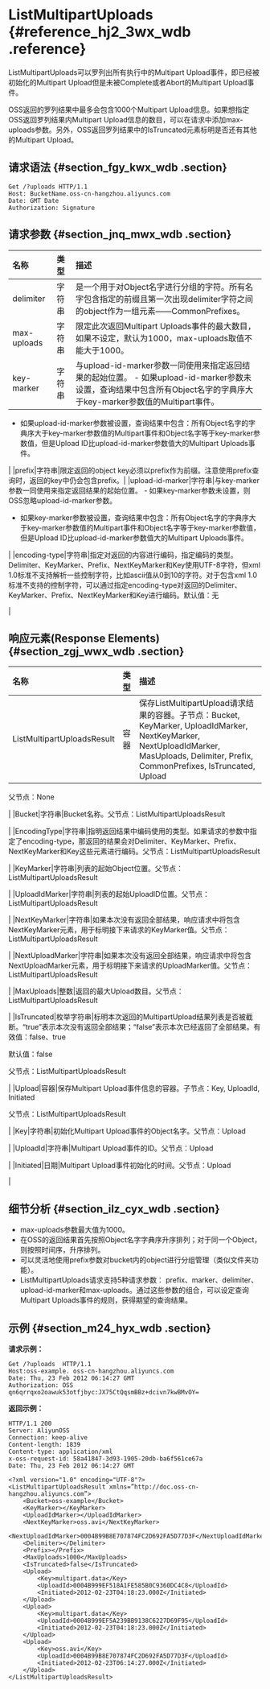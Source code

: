 # ListMultipartUploads {#reference_hj2_3wx_wdb .reference}

ListMultipartUploads可以罗列出所有执行中的Multipart Upload事件，即已经被初始化的Multipart Upload但是未被Complete或者Abort的Multipart Upload事件。

OSS返回的罗列结果中最多会包含1000个Multipart Upload信息。如果想指定OSS返回罗列结果内Multipart Upload信息的数目，可以在请求中添加max-uploads参数。另外，OSS返回罗列结果中的IsTruncated元素标明是否还有其他的Multipart Upload。

## 请求语法 {#section_fgy_kwx_wdb .section}

```
Get /?uploads HTTP/1.1
Host: BucketName.oss-cn-hangzhou.aliyuncs.com
Date: GMT Date
Authorization: Signature
```

## 请求参数 {#section_jnq_mwx_wdb .section}

|名称|类型|描述|
|:-|:-|:-|
|delimiter|字符串|是一个用于对Object名字进行分组的字符。所有名字包含指定的前缀且第一次出现delimiter字符之间的object作为一组元素——CommonPrefixes。|
|max-uploads|字符串|限定此次返回Multipart Uploads事件的最大数目，如果不设定，默认为1000，max-uploads取值不能大于1000。|
|key-marker|字符串|与upload-id-marker参数一同使用来指定返回结果的起始位置。 -   如果upload-id-marker参数未设置，查询结果中包含所有Object名字的字典序大于key-marker参数值的Multipart事件。
-   如果upload-id-marker参数被设置，查询结果中包含：所有Object名字的字典序大于key-marker参数值的Multipart事件和Object名字等于key-marker参数值，但是Upload ID比upload-id-marker参数值大的Multipart Uploads事件。

 |
|prefix|字符串|限定返回的object key必须以prefix作为前缀。注意使用prefix查询时，返回的key中仍会包含prefix。|
|upload-id-marker|字符串|与key-marker参数一同使用来指定返回结果的起始位置。 -   如果key-marker参数未设置，则OSS忽略upload-id-marker参数。
-   如果key-marker参数被设置，查询结果中包含：所有Object名字的字典序大于key-marker参数值的Multipart事件和Object名字等于key-marker参数值，但是Upload ID比upload-id-marker参数值大的Multipart Uploads事件。

|
|encoding-type|字符串|指定对返回的内容进行编码，指定编码的类型。Delimiter、KeyMarker、Prefix、NextKeyMarker和Key使用UTF-8字符，但xml 1.0标准不支持解析一些控制字符，比如ascii值从0到10的字符。对于包含xml 1.0标准不支持的控制字符，可以通过指定encoding-type对返回的Delimiter、KeyMarker、Prefix、NextKeyMarker和Key进行编码。默认值：无

|

## 响应元素\(Response Elements\) {#section_zgj_wwx_wdb .section}

|名称|类型|描述|
|:-|:-|:-|
|ListMultipartUploadsResult|容器|保存ListMultipartUpload请求结果的容器。子节点：Bucket, KeyMarker, UploadIdMarker, NextKeyMarker, NextUploadIdMarker, MasUploads, Delimiter, Prefix, CommonPrefixes, IsTruncated, Upload

父节点：None

|
|Bucket|字符串|Bucket名称。父节点：ListMultipartUploadsResult

|
|EncodingType|字符串|指明返回结果中编码使用的类型。如果请求的参数中指定了encoding-type，那返回的结果会对Delimiter、KeyMarker、Prefix、NextKeyMarker和Key这些元素进行编码。父节点：ListMultipartUploadsResult

|
|KeyMarker|字符串|列表的起始Object位置。父节点：ListMultipartUploadsResult

|
|UploadIdMarker|字符串|列表的起始UploadID位置。父节点：ListMultipartUploadsResult

|
|NextKeyMarker|字符串|如果本次没有返回全部结果，响应请求中将包含NextKeyMarker元素，用于标明接下来请求的KeyMarker值。父节点：ListMultipartUploadsResult

|
|NextUploadMarker|字符串|如果本次没有返回全部结果，响应请求中将包含NextUploadMarker元素，用于标明接下来请求的UploadMarker值。父节点：ListMultipartUploadsResult

|
|MaxUploads|整数|返回的最大Upload数目。父节点：ListMultipartUploadsResult

|
|IsTruncated|枚举字符串|标明本次返回的MultipartUpload结果列表是否被截断。“true”表示本次没有返回全部结果；“false”表示本次已经返回了全部结果。有效值：false、true 

默认值：false 

父节点：ListMultipartUploadsResult

|
|Upload|容器|保存Multipart Upload事件信息的容器。子节点：Key, UploadId, Initiated

父节点：ListMultipartUploadsResult

|
|Key|字符串|初始化Multipart Upload事件的Object名字。父节点：Upload

|
|UploadId|字符串|Multipart Upload事件的ID。父节点：Upload

|
|Initiated|日期|Multipart Upload事件初始化的时间。父节点：Upload

|

## 细节分析 {#section_ilz_cyx_wdb .section}

-   max-uploads参数最大值为1000。
-   在OSS的返回结果首先按照Object名字字典序升序排列；对于同一个Object，则按照时间序，升序排列。
-   可以灵活地使用prefix参数对bucket内的object进行分组管理（类似文件夹功能）。
-   ListMultipartUploads请求支持5种请求参数： prefix、marker、delimiter、upload-id-marker和max-uploads。通过这些参数的组合，可以设定查询Multipart Uploads事件的规则，获得期望的查询结果。

## 示例 {#section_m24_hyx_wdb .section}

**请求示例：**

```
Get /?uploads  HTTP/1.1
Host:oss-example. oss-cn-hangzhou.aliyuncs.com
Date: Thu, 23 Feb 2012 06:14:27 GMT
Authorization: OSS qn6qrrqxo2oawuk53otfjbyc:JX75CtQqsmBBz+dcivn7kwBMvOY=
```

**返回示例：**

```
HTTP/1.1 200 
Server: AliyunOSS
Connection: keep-alive
Content-length: 1839
Content-type: application/xml
x-oss-request-id: 58a41847-3d93-1905-20db-ba6f561ce67a
Date: Thu, 23 Feb 2012 06:14:27 GMT

<?xml version="1.0" encoding="UTF-8"?>
<ListMultipartUploadsResult xmlns=”http://doc.oss-cn-hangzhou.aliyuncs.com”>
    <Bucket>oss-example</Bucket>
    <KeyMarker></KeyMarker>
    <UploadIdMarker></UploadIdMarker>
    <NextKeyMarker>oss.avi</NextKeyMarker>
    <NextUploadIdMarker>0004B99B8E707874FC2D692FA5D77D3F</NextUploadIdMarker>
    <Delimiter></Delimiter>
    <Prefix></Prefix>
    <MaxUploads>1000</MaxUploads>
    <IsTruncated>false</IsTruncated>
    <Upload>
        <Key>multipart.data</Key>
        <UploadId>0004B999EF518A1FE585B0C9360DC4C8</UploadId>
        <Initiated>2012-02-23T04:18:23.000Z</Initiated>
    </Upload>
    <Upload>
        <Key>multipart.data</Key>
        <UploadId>0004B999EF5A239BB9138C6227D69F95</UploadId>
        <Initiated>2012-02-23T04:18:23.000Z</Initiated>
    </Upload>
    <Upload>
        <Key>oss.avi</Key>
        <UploadId>0004B99B8E707874FC2D692FA5D77D3F</UploadId>
        <Initiated>2012-02-23T06:14:27.000Z</Initiated>
    </Upload>
</ListMultipartUploadsResult>
```

